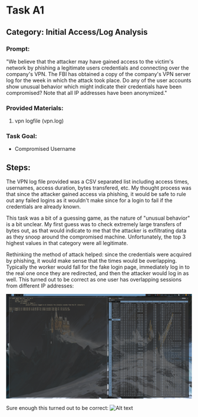 # Task A1
## Category: Initial Access/Log Analysis
### Prompt:
"We believe that the attacker may have gained access to the victim's network by phishing a legitimate users credentials and connecting over the company's VPN. The FBI has obtained a copy of the company's VPN server log for the week in which the attack took place. Do any of the user accounts show unusual behavior which might indicate their credentials have been compromised?
Note that all IP addresses have been anonymized."
### Provided Materials:
1. vpn logfile (vpn.log)
### Task Goal:
- Compromised Username
## Steps:
The VPN log file provided was a CSV separated list including access times, usernames, access duration, bytes transfered, etc.
My thought process was that since the attacker gained access via phishing, it would be safe to rule out any failed logins as it wouldn't make since for a login to fail if the credentials are already known.

This task was a bit of a guessing game, as the nature of "unusual behavior" is a bit unclear. My first guess was to check extremely large transfers of bytes out, as that would indicate to me that the attacker is exfiltrating data as they snoop around the compromised machine. Unfortunately, the top 3 highest values in that category were all legitimate.

Rethinking the method of attack helped: since the credentials were acquired by phishing, it would make sense that the times would be overlapping. Typically the worker would fall for the fake login page, immediately log in to the real one once they are redirected, and then the attacker would log in as well. This turned out to be correct as one user has overlapping sessions from different IP addresses:

![Alt text](../images/task_a1.png "Spreadsheet open in sc-im with sessions displayed.")

Sure enough this turned out to be correct:
![Alt text](../images/ "Badge for task A1")
